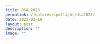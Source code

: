 ```yaml
---
title: DSA 2023
permalink: /features/spotlight/dsa2023/
date: 2023-03-19
layout: post
description: ""
image: ""
---
```

